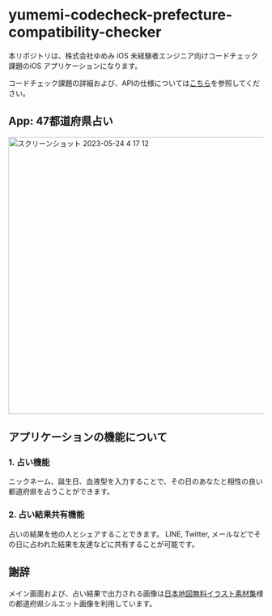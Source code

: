 # yumemi-codecheck-prefecture-compatibility-checker
本リポジトリは、株式会社ゆめみ iOS 未経験者エンジニア向けコードチェック課題のiOS アプリケーションになります。

コードチェック課題の詳細および、APIの仕様については[こちら](https://yumemi-ios-junior-engineer-codecheck.app.swift.cloud)を参照してください。

## App: 47都道府県占い
<img height="546" alt="スクリーンショット 2023-05-24 4 17 12" src="https://github.com/CreamyLatte/yumemi-codecheck-prefecture-compatibility-checker/assets/48711020/ea38fbeb-7a19-4d91-8a22-22b2a612a20c">

## アプリケーションの機能について
### 1. 占い機能
ニックネーム、誕生日、血液型を入力することで、その日のあなたと相性の良い都道府県を占うことができます。

### 2. 占い結果共有機能
占いの結果を他の人とシェアすることできます。
LINE, Twitter, メールなどでその日に占われた結果を友達などに共有することが可能です。

## 謝辞
メイン画面および、占い結果で出力される画像は[日本地図無料イラスト素材集](https://japan-map.com/)様の都道府県シルエット画像を利用しています。
